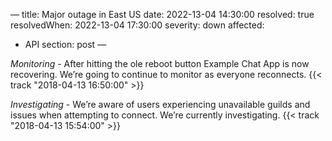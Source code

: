—
title: Major outage in East US
date: 2022-13-04 14:30:00
resolved: true
resolvedWhen: 2022-13-04 17:30:00
severity: down
affected:
  - API
section: post
—

*Monitoring* - After hitting the ole reboot button Example Chat App is now recovering. We’re going to continue to monitor as everyone reconnects. {{< track "2018-04-13 16:50:00" >}}

*Investigating* - We’re aware of users experiencing unavailable guilds and issues when attempting to connect. We’re currently investigating. {{< track "2018-04-13 15:54:00" >}}
